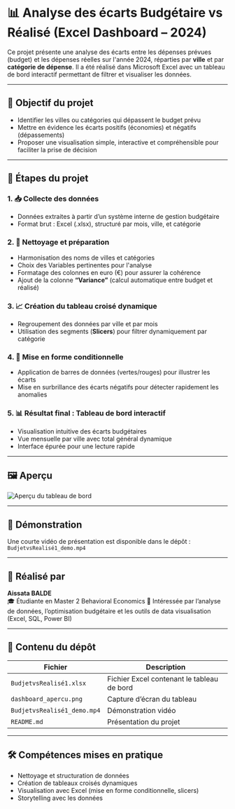 # 📊 Analyse des écarts Budgétaire vs Réalisé (Excel Dashboard – 2024)

Ce projet présente une analyse des écarts entre les dépenses prévues (budget) et les dépenses réelles sur l'année 2024, réparties par **ville** et par **catégorie de dépense**. Il a été réalisé dans Microsoft Excel avec un tableau de bord interactif permettant de filtrer et visualiser les données.

---

## 🚀 Objectif du projet
- Identifier les villes ou catégories qui dépassent le budget prévu
- Mettre en évidence les écarts positifs (économies) et négatifs (dépassements)
- Proposer une visualisation simple, interactive et compréhensible pour faciliter la prise de décision

---

## 🧩 Étapes du projet

### 1. 📥 Collecte des données
- Données extraites à partir d’un système interne de gestion budgétaire
- Format brut : Excel (.xlsx), structuré par mois, ville, et catégorie

### 2. 🧹 Nettoyage et préparation
- Harmonisation des noms de villes et catégories
- Choix des Variables pertinentes pour l'analyse
- Formatage des colonnes en euro (€) pour assurer la cohérence
- Ajout de la colonne **“Variance”** (calcul automatique entre budget et réalisé)

### 3. 📈 Création du tableau croisé dynamique
- Regroupement des données par ville et par mois
- Utilisation des segments (**Slicers**) pour filtrer dynamiquement par catégorie

### 4. 🎨 Mise en forme conditionnelle
- Application de barres de données (vertes/rouges) pour illustrer les écarts
- Mise en surbrillance des écarts négatifs pour détecter rapidement les anomalies

### 5. 📊 Résultat final : Tableau de bord interactif
- Visualisation intuitive des écarts budgétaires
- Vue mensuelle par ville avec total général dynamique
- Interface épurée pour une lecture rapide

---

## 🖼️ Aperçu
![Aperçu du tableau de bord](Apercu.png)

---

## 🎥 Démonstration
Une courte vidéo de présentation est disponible dans le dépôt : `BudjetvsRealisé1_demo.mp4`

---

## 🧠 Réalisé par
**Aissata BALDE**  
🎓 Étudiante en Master 2 Behavioral Economics 
📌 Intéressée par l’analyse de données, l’optimisation budgétaire et les outils de data visualisation (Excel, SQL, Power BI)

---

## 📁 Contenu du dépôt
| Fichier | Description |
|--------|-------------|
| `BudjetvsRealisé1.xlsx` | Fichier Excel contenant le tableau de bord |
| `dashboard_apercu.png` | Capture d’écran du tableau |
| `BudjetvsRealisé1_demo.mp4` | Démonstration vidéo |
| `README.md` | Présentation du projet |

---

## 🛠️ Compétences mises en pratique
- Nettoyage et structuration de données
- Création de tableaux croisés dynamiques
- Visualisation avec Excel (mise en forme conditionnelle, slicers)
- Storytelling avec les données

